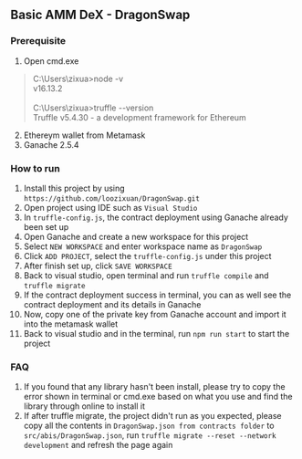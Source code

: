 ## Basic AMM DeX - DragonSwap

### Prerequisite
1. Open cmd.exe
> C:\Users\zixua>node -v <br/> v16.13.2 <br/><br/> C:\Users\zixua>truffle --version <br/> Truffle v5.4.30 - a development framework for Ethereum
2. Ethereym wallet from Metamask
3. Ganache 2.5.4 

### How to run
1. Install this project by using `https://github.com/loozixuan/DragonSwap.git`
2. Open project using IDE such as `Visual Studio`
3. In `truffle-config.js`, the contract deployment using Ganache already been set up
4. Open Ganache and create a new workspace for this project
5. Select `NEW WORKSPACE` and enter workspace name as `DragonSwap`
6. Click `ADD PROJECT`, select the `truffle-config.js` under this project
7. After finish set up, click `SAVE WORKSPACE`
8. Back to visual studio, open terminal and run `truffle compile` and `truffle migrate` 
9. If the contract deployment success in terminal, you can as well see the contract deployment and its details in Ganache
10. Now, copy one of the private key from Ganache account and import it into the metamask wallet
11. Back to visual studio and in the terminal, run `npm run start` to start the project

### FAQ
1. If you found that any library hasn't been install, please try to copy the error shown in terminal or cmd.exe based on what you use and find the library through online to install it
2. If after truffle migrate, the project didn't run as you expected, please copy all the contents in `DragonSwap.json from contracts folder` to `src/abis/DragonSwap.json`, run `truffle migrate --reset --network development` and refresh the page again
